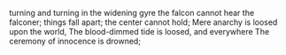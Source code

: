 turning and turning in the widening gyre
the falcon cannot hear the falconer;
things fall apart; the center cannot hold;
Mere anarchy is loosed upon the world,
The blood-dimmed tide is loosed, and everywhere
The ceremony of innocence is drowned;
